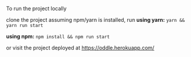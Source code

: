 To run the project locally

clone the project
assuming npm/yarn is installed,
run 
**using yarn:**
`yarn && yarn run start`

**using npm:**
`npm install && npm run start`

or visit the project deployed at https://oddle.herokuapp.com/
